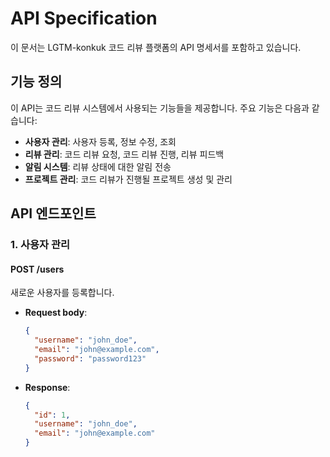 # API Specification

이 문서는 LGTM-konkuk 코드 리뷰 플랫폼의 API 명세서를 포함하고 있습니다.

## 기능 정의

이 API는 코드 리뷰 시스템에서 사용되는 기능들을 제공합니다. 주요 기능은 다음과 같습니다:

- **사용자 관리**: 사용자 등록, 정보 수정, 조회
- **리뷰 관리**: 코드 리뷰 요청, 코드 리뷰 진행, 리뷰 피드백
- **알림 시스템**: 리뷰 상태에 대한 알림 전송
- **프로젝트 관리**: 코드 리뷰가 진행될 프로젝트 생성 및 관리

## API 엔드포인트

### 1. 사용자 관리

#### **POST /users**
새로운 사용자를 등록합니다.

- **Request body**:
  ```json
  {
    "username": "john_doe",
    "email": "john@example.com",
    "password": "password123"
  }

- **Response**:
  ```json
  {
    "id": 1,
    "username": "john_doe",
    "email": "john@example.com"
  }
  ```
